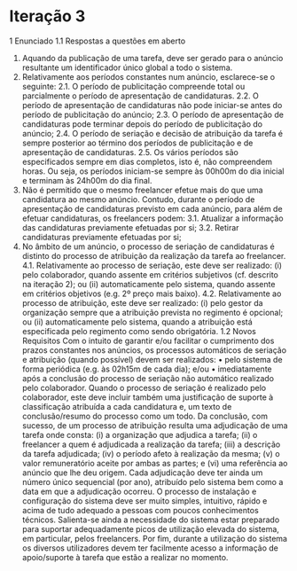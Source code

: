 # Iteração 3
1 Enunciado
1.1 Respostas a questões em aberto
1. Aquando da publicação de uma tarefa, deve ser gerado para o anúncio
resultante um identificador único global a todo o sistema.
2. Relativamente aos períodos constantes num anúncio, esclarece-se o seguinte:
2.1. O período de publicitação compreende total ou parcialmente o período
de apresentação de candidaturas.
2.2. O período de apresentação de candidaturas não pode iniciar-se antes do
período de publicitação do anúncio;
2.3. O período de apresentação de candidaturas pode terminar depois do
período de publicitação do anúncio;
2.4. O período de seriação e decisão de atribuição da tarefa é sempre
posterior ao término dos períodos de publicitação e de apresentação de
candidaturas.
2.5. Os vários períodos são especificados sempre em dias completos, isto é,
não compreendem horas. Ou seja, os períodos iniciam-se sempre às
00h00m do dia inicial e terminam às 24h00m do dia final.
3. Não é permitido que o mesmo freelancer efetue mais do que uma candidatura
ao mesmo anúncio. Contudo, durante o período de apresentação de
candidaturas previsto em cada anúncio, para além de efetuar candidaturas,
os freelancers podem:
3.1. Atualizar a informação das candidaturas previamente efetuadas por si;
3.2. Retirar candidaturas previamente efetuadas por si;
4. No âmbito de um anúncio, o processo de seriação de candidaturas é distinto
do processo de atribuição da realização da tarefa ao freelancer.
4.1. Relativamente ao processo de seriação, este deve ser realizado: (i) pelo
colaborador, quando assente em critérios subjetivos (cf. descrito na
iteração 2); ou (ii) automaticamente pelo sistema, quando assente em
critérios objetivos (e.g. 2º preço mais baixo).
4.2. Relativamente ao processo de atribuição, este deve ser realizado: (i) pelo
gestor da organização sempre que a atribuição prevista no regimento é
opcional; ou (ii) automaticamente pelo sistema, quando a atribuição está
especificada pelo regimento como sendo obrigatória.
1.2 Novos Requisitos
Com o intuito de garantir e/ou facilitar o cumprimento dos prazos constantes
nos anúncios, os processos automáticos de seriação e atribuição (quando
possível) devem ser realizados:
• pelo sistema de forma periódica (e.g. às 02h15m de cada dia); e/ou
• imediatamente após a conclusão do processo de seriação não automático
realizado pelo colaborador.
Quando o processo de seriação é realizado pelo colaborador, este deve incluir
também uma justificação de suporte à classificação atribuída a cada candidatura
e, um texto de conclusão/resumo do processo como um todo.
Da conclusão, com sucesso, de um processo de atribuição resulta uma
adjudicação de uma tarefa onde consta: (i) a organização que adjudica a tarefa;
(ii) o freelancer a quem é adjudicada a realização da tarefa; (iii) a descrição da
tarefa adjudicada; (iv) o período afeto à realização da mesma; (v) o valor
remuneratório aceite por ambas as partes; e (vi) uma referência ao anúncio que
lhe deu origem. Cada adjudicação deve ter ainda um número único sequencial
(por ano), atribuído pelo sistema bem como a data em que a adjudicação
ocorreu.
O processo de instalação e configuração do sistema deve ser muito simples,
intuitivo, rápido e acima de tudo adequado a pessoas com poucos conhecimentos
técnicos.
Salienta-se ainda a necessidade do sistema estar preparado para suportar
adequadamente picos de utilização elevada do sistema, em particular, pelos
freelancers.
Por fim, durante a utilização do sistema os diversos utilizadores devem ter
facilmente acesso a informação de apoio/suporte à tarefa que estão a realizar no
momento.
